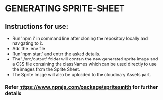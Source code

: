 # GENERATING SPRITE-SHEET

## Instructions for use:

- Run 'npm i' in command line after cloning the repository locally and navigating to it.
- Add the .env file
- Run 'npm start' and enter the asked details.
- The './src/output' folder will contain the new generated sprite image and a CSS file containing the classNames which can be used directly to use the images from the Sprite Sheet.
- The Sprite Image will also be uploaded to the cloudinary Assets part.

### Refer https://www.npmjs.com/package/spritesmith for further details
